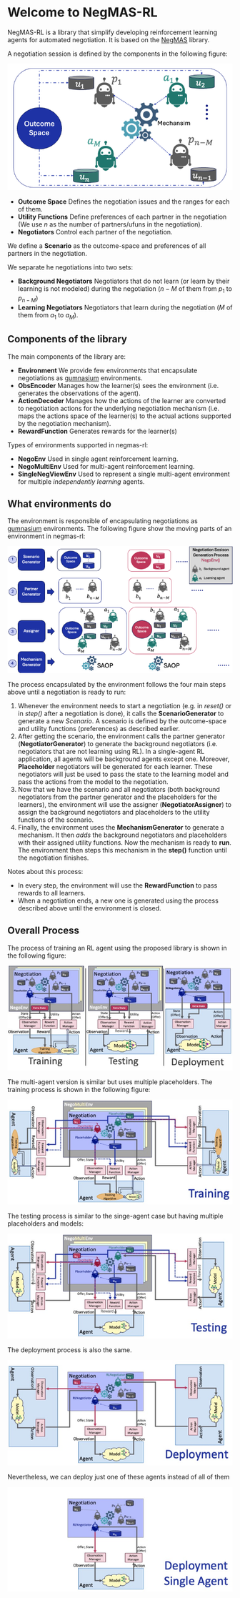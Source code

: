 # Welcome to NegMAS-RL

NegMAS-RL is a library that simplify developing reinforcement learning agents for automated negotiation. It is based on the [NegMAS](https://negmas.readthedocs.io/en/latest/) library.

A negotiation session is defined by the components in the following figure:

![Test](static/generation/Slide1.png)

- **Outcome Space** Defines the negotiation issues and the ranges for each of them.
- **Utility Functions** Define preferences of each partner in the negotiation (We use $n$ as the number of partners/ufuns in the negotiation).
- **Negotiators** Control each partner of the negotiation.

We define a **Scenario** as the outcome-space and preferences of all partners in the negotiation.

We separate he negotiations into two sets:

- **Background Negotiators** Negotiators that do not learn (or learn by their learning is not modeled) during the negotiation ($n - M$ of them from $p_1$ to $p_{n-M}$)
- **Learning Negotiators** Negotiators that learn during the negotiation ($M$ of them from $a_1$ to $a_M$).

## Components of the library

The main components of the library are:

- **Environment** We provide few environments that encapsulate negotiations as [gumnasium](https://gymnasium.farama.org/index.html) environments.
- **ObsEncoder** Manages how the learner(s) sees the environment (i.e. generates the observations of the agent).
- **ActionDecoder** Manages how the actions of the learner are converted to negotiation actions for the underlying negotiation mechanism
  (i.e. maps the actions space of the learner(s) to the actual actions supported by the negotiation mechanism).
- **RewardFunction** Generates rewards for the learner(s)

Types of environments supported in negmas-rl:

- **NegoEnv** Used in single agent reinforcement learning.
- **NegoMultiEnv** Used for multi-agent reinforcement learning.
- **SingleNegViewEnv** Used to represent a single multi-agent environment for multiple _independently learning_ agents.

## What environments do

The environment is responsible of encapsulating negotiations as [gumnasium](https://gymnasium.farama.org/index.html) environments.
The following figure show the moving parts of an environment in negmas-rl:

![NegoEnv](static/generation/Slide2.png)

The process encapsulated by the environment follows the four main steps above until a negotiation is ready to run:

1. Whenever the environment needs to start a negotiation (e.g. in _reset()_ or in _step()_ after a negotiation is done),
   it calls the **ScenarioGenerator** to generate a new _Scenario_. A scenario is defined by the outcome-space and utility
   functions (preferences) as described earlier.
1. After getting the scenario, the environment calls the partner generator (**NegotiatorGenerator**) to generate the background negotiators
   (i.e. negotiators that are not learning using RL). In a single-agent RL application, all agents will be background agents except one. Moreover,
   **Placeholder** negotiators will be generated for each learner. These negotiators will just be used to pass the state to the learning model and
   pass the actions from the model to the negotiation.
1. Now that we have the scenario and all negotiators (both background negotiators from the partner generator and the placeholders for the learners), the
   environment will use the assigner (**NegotiatorAssigner**) to assign the background negotiators and placeholders to the utility functions of the scenario.
1. Finally, the environment uses the **MechanismGenerator** to generate a mechanism. It then _adds_ the background negotiators and placeholders with
   their assigned utility functions. Now the mechanism is ready to **run**. The environment then steps this mechanism in the **step()** function until
   the negotiation finishes.

Notes about this process:

- In every step, the environment will use the **RewardFunction** to pass rewards to all learners.
- When a negotiation ends, a new one is generated using the process described above until the environment is closed.

## Overall Process

The process of training an RL agent using the proposed library is shown in the following figure:

![NegoEnv](static/rl/Slide1.jpeg)

The multi-agent version is similar but uses multiple placeholders. The training process is shown in the following figure:

![NegoMultiEnv](static/rl/Slide2.jpeg)

The testing process is similar to the singe-agent case but having multiple placeholders and models:

![NegoMultiEnv](static/rl/Slide3.jpeg)

The deployment process is also the same.

![NegoMultiEnv](static/rl/Slide4.jpeg)

Nevertheless, we can deploy just one of these agents instead of all of them

![NegoMultiEnv](static/rl/Slide5.jpeg)
